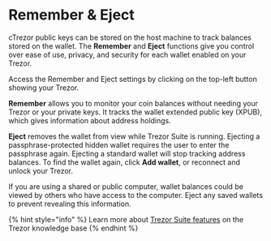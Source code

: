# Remember & Eject

cTrezor public keys can be stored on the host machine to track balances stored on the wallet. The **Remember** and **Eject** functions give you control over ease of use, privacy, and security for each wallet enabled on your Trezor.

Access the Remember and Eject settings by clicking on the top-left button showing your Trezor.

**Remember** allows you to monitor your coin balances without needing your Trezor or your private keys. It tracks the wallet extended public key (XPUB), which gives information about address holdings.

**Eject** removes the wallet from view while Trezor Suite is running. Ejecting a passphrase-protected hidden wallet requires the user to enter the passphrase again. Ejecting a standard wallet will stop tracking address balances. To find the wallet again, click **Add wallet**, or reconnect and unlock your Trezor.

If you are using a shared or public computer, wallet balances could be viewed by others who have access to the computer. Eject any saved wallets to prevent revealing this information.

{% hint style="info" %}
Learn more about [Trezor Suite features](https://trezor.io/learn/a/get-to-know-the-trezor-suite-app) on the Trezor knowledge base
{% endhint %}
